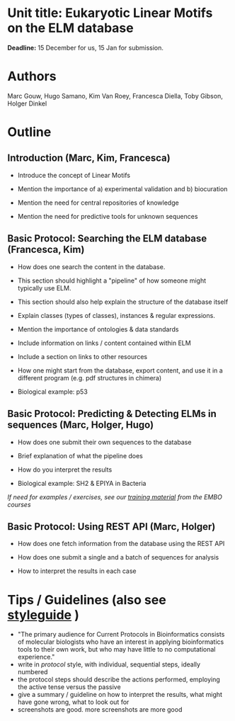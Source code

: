 # Unit title: Eukaryotic Linear Motifs on the ELM database

**Deadline:** 15 December for us, 15 Jan for submission.

# Authors
Marc Gouw, Hugo Samano, Kim Van Roey, Francesca Diella, Toby Gibson, Holger Dinkel

# Outline

## Introduction (Marc, Kim, Francesca)

- Introduce the concept of Linear Motifs

- Mention the importance of a) experimental validation and b) biocuration

- Mention the need for central repositories of knowledge

- Mention the need for predictive tools for unknown sequences

## Basic Protocol: Searching the ELM database (Francesca, Kim)

- How does one search the content in the database.

- This section should highlight a "pipeline" of how someone might typically use ELM.

- This section should also help explain the structure of the database itself

- Explain classes (types of classes), instances & regular expressions.

- Mention the importance of ontologies & data standards 

- Include information on links / content contained within ELM 

- Include a section on links to other resources

- How one might start from the database, export content, and use it in a different program (e.g. pdf structures in chimera)

- Biological example: p53


## Basic Protocol: Predicting & Detecting ELMs in sequences (Marc, Holger, Hugo)

- How does one submit their own sequences to the database

- Brief explanation of what the pipeline does

- How do you interpret the results

- Biological example: SH2 & EPIYA in Bacteria

*If need for examples / exercises, see our 
[training material](http://aidanbudd.github.io/ppisnd/trainingMaterial/holgerDinkel/linear_motifs/) from the EMBO courses*


## Basic Protocol: Using REST API (Marc, Holger)

- How does one fetch information from the database using the REST API

- How does one submit a single and a batch of sequences for analysis

- How to interpret the results in each case


# Tips / Guidelines (also see [styleguide](instructions2authors/bioinformatics-style-9.10.pdf) )
- "The primary audience for Current Protocols in Bioinformatics consists of molecular biologists who have an interest in applying bioinformatics tools to their own work, but who may have little to no computational experience."
- write in *protocol* style, with individual, sequential steps, ideally numbered
- the protocol steps should describe the actions performed, employing the active tense versus the passive
- give a summary / guideline on how to interpret the results, what might have gone wrong, what to look out for
- screenshots are good. more screenshots are more good